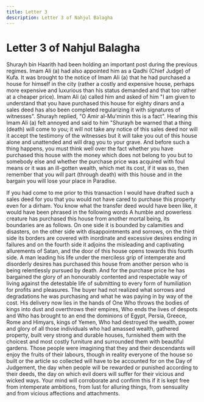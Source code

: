 ```yaml
---
title: Letter 3
description: Letter 3 of Nahjul Balagha
---
```


# Letter 3 of Nahjul Balagha

Shurayh bin Haarith had been holding an important post during the previous regimes. Imam
Ali (a) had also appointed him as a Qadhi (Chief Judge) of Kufa. It was brought to the notice
of Imam Ali (a) that he had purchased a house for himself in the city (rather a costly and
expensive house, perhaps more expensive and luxurious than his status demanded and that too
rather at a cheaper price).
Imam Ali (a) called him and asked of him "I am given to understand that you have purchased
this house for eighty dinars and a sales deed has also been completed regularizing it with
signatures of witnesses".
Shurayh replied, "O Amir al-Mu'minin this is a fact". Hearing this Imam Ali (a) felt annoyed
and said to him "Shurayh be warned that a thing (death) will come to you; it will not take any
notice of this sales deed nor will it accept the testimony of the witnesses but it will take you
out of this house alone and unattended and will drag you to your grave.
And before such a thing happens, you must think well over the fact whether you have
purchased this house with the money which does not belong to you but to somebody else and
whether the purchase price was acquired with foul means or it was an ill-gotten wealth, which
met its cost, if it was so, then remember that you will part (through death) with this house and
in the bargain you will lose your place in Paradise.

If you had come to me prior to this transaction I would have drafted such a sales deed for you
that you would not have cared to purchase this property even for a dirham. You know what
the transfer deed would have been like, it would have been phrased in the following words
A humble and powerless creature has purchased this house from another mortal being, its
boundaries are as follows. On one side it is bounded by calamities and disasters, on the other
side with disappointments and sorrows, on the third side its borders are covered with
inordinate and excessive desires ending in failures and on the fourth side it adjoins the
misleading and captivating allurements of Satan, and the door of this house opens towards
this fourth side.
A man leading his life under the merciless grip of intemperate and disorderly desires has
purchased this house from another person who is being relentlessly pursued by death. And for
the purchase price he has bargained the glory of an honourably contented and respectable way
of living against the detestable life of submitting to every form of humiliation for profits and
pleasures. The buyer had not realized what sorrows and degradations he was purchasing and
what he was paying in by way of the cost.
His delivery now lies in the hands of One Who throws the bodies of kings into dust and
overthrows their empires, Who ends the lives of despots and Who has brought to an end the
dominions of Egypt, Persia, Greece, Rome and Himyars, kings of Yemen, Who had destroyed
the wealth, power and glory of all those individuals who had amassed wealth, gathered
property, built very strong and durable houses, furnished them with the choicest and most
costly furniture and surrounded them with beautiful gardens.
Those people were imagining that they and their descendants will enjoy the fruits of their
labours, though in reality everyone of the house so built or the article so collected will have to
be accounted for on the Day of Judgement, the day when people will be rewarded or punished
according to their deeds, the day on which evil doers will suffer for their vicious and wicked
ways.
Your mind will corroborate and confirm this if it is kept free from intemperate ambitions,
from lust for alluring things, from sensuality and from vicious affections and attachments.
